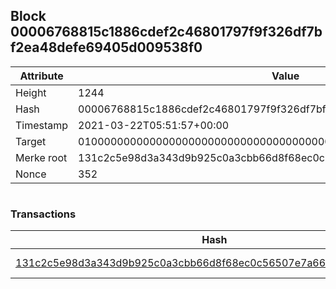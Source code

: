 ## Block 00006768815c1886cdef2c46801797f9f326df7bf2ea48defe69405d009538f0

Attribute | Value
--- | ---
Height | 1244
Hash | 00006768815c1886cdef2c46801797f9f326df7bf2ea48defe69405d009538f0
Timestamp | 2021-03-22T05:51:57+00:00
Target | 0100000000000000000000000000000000000000000000000000000000000000
Merke root | 131c2c5e98d3a343d9b925c0a3cbb66d8f68ec0c56507e7a66bedc76357e4665
Nonce | 352

```

```

### Transactions

Hash | Amount
--- | ---
[131c2c5e98d3a343d9b925c0a3cbb66d8f68ec0c56507e7a66bedc76357e4665](131c2c5e98d3a343d9b925c0a3cbb66d8f68ec0c56507e7a66bedc76357e4665.md) | 10.00000000 SKEPTI 
